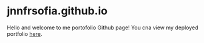 # jnnfrsofia.github.io

Hello and welcome to me portofolio Github page! You cna view my deployed portfolio [here](https://jenn-lara-portfolio.herokuapp.com/).

